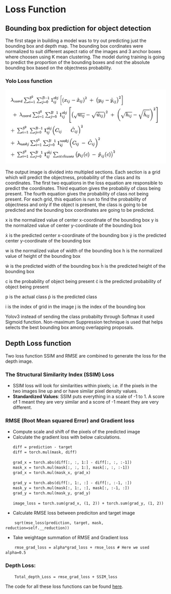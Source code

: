 # Loss Function

## Bounding box prediction for object detection

The first stage in building a model was to try out predicting just the bounding box and depth map. The bounding box cordinates were normalized to suit different aspect ratio of the images and 3 anchor boxes where choosen using K mean clustering. The model during training is going to predict the proportion of the bounding boxes and not the absolute bounding box based on the objectness probability. 

### Yolo Loss function
 <p align="center">
  <img src="Images/YoloLoss.jpg">
 </p>
 
 The output image is divided into multipled sections. Each section is a grid which will predict the objectness, probability of the class and its coordinates. The first two equations in the loss equation are responsible to predict the coordinates. Third equation gives the probabiliy of class being present. The fourth equation gives the probability of class not being present. For each grid, this equation is run to find the probability of objectness and only if the object is present, the class is going to be predicted and the bounding box coordinates are going to be predicted. 
 
 x is the normalized value of center x-coordinate of the bounding box
 y is the normalized value of center y-coordinate of the bounding box
 
 ẋ is the predicted center x-coordinate of the bounding box
 ẏ is the predicted center y-coordinate of the bounding box
 
 w is the normalized value of width of the bounding box
 h is the normalized value of height of the bounding box
 
 ẇ is the predicted width of the bounding box
 ḣ is the predicted height of the bounding box
 
 c is the probability of object being present
 ċ is the predicted probability of object being present
 
 p is the actual class
 ṗ is the predicted class
 
 i is the index of grid in the image
 j is the index of the bounding box
 
Yolov3 instead of sending the class probabilty through Softmax it used Sigmoid function. Non-maximum Suppression technique is used that helps selects the best bounding box among overlapping proposals.


## Depth Loss function

Two loss function SSIM and RMSE are combined to generate the loss for the depth image.

### The Structural Similarity Index (SSIM) Loss

- SSIM loss will look for similarities within pixels; i.e. if the pixels in the two images line up and or have similar pixel density values.
- **Standardized Values**: SSIM puts everything in a scale of -1 to 1. A score of 1 meant they are very similar and a score of -1 meant they are very different.

### RMSE (Root Mean squared Error) and Gradient loss

- Compute scale and shift of the pixels of the predicted image
- Calculate the gradient loss with below calculations.
    ```
    diff = prediction - target
    diff = torch.mul(mask, diff)

    grad_x = torch.abs(diff[:, :, 1:] - diff[:, :, :-1])
    mask_x = torch.mul(mask[:, :, 1:], mask[:, :, :-1])
    grad_x = torch.mul(mask_x, grad_x)

    grad_y = torch.abs(diff[:, 1:, :] - diff[:, :-1, :])
    mask_y = torch.mul(mask[:, 1:, :], mask[:, :-1, :])
    grad_y = torch.mul(mask_y, grad_y)

    image_loss = torch.sum(grad_x, (1, 2)) + torch.sum(grad_y, (1, 2))    
    ```
- Calculate RMSE loss between prediciton and target image
```
    sqrt(mse_loss(prediction, target, mask, reduction=self.__reduction))
```
- Take weightage summation of RMSE and Gradient loss
```
    rmse_grad_loss = alpha*grad_loss + rmse_loss # Here we used alpha=0.5
```

### Depth Loss:

```
    Total_depth_Loss = rmse_grad_loss + SSIM_loss
```
 
The code for all these loss functions can be found [here](https://github.com/eva5covergence/Ezhirko/blob/main/utils/utils.py).
